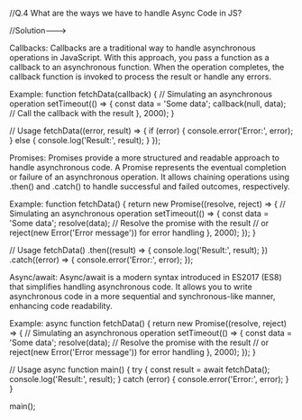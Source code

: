 //Q.4 What are the ways we have to handle Async Code in JS?

//Solution--->

Callbacks:
Callbacks are a traditional way to handle asynchronous operations in JavaScript. With this approach, you pass a function as a callback to an asynchronous function. When the operation completes, the callback function is invoked to process the result or handle any errors.

Example:
function fetchData(callback) {
  // Simulating an asynchronous operation
  setTimeout(() => {
    const data = 'Some data';
    callback(null, data); // Call the callback with the result
  }, 2000);
}

// Usage
fetchData((error, result) => {
  if (error) {
    console.error('Error:', error);
  } else {
    console.log('Result:', result);
  }
});

Promises:
Promises provide a more structured and readable approach to handle asynchronous code. A Promise represents the eventual completion or failure of an asynchronous operation. It allows chaining operations using .then() and .catch() to handle successful and failed outcomes, respectively.

Example:
function fetchData() {
  return new Promise((resolve, reject) => {
    // Simulating an asynchronous operation
    setTimeout(() => {
      const data = 'Some data';
      resolve(data); // Resolve the promise with the result
      // or reject(new Error('Error message')) for error handling
    }, 2000);
  });
}

// Usage
fetchData()
  .then((result) => {
    console.log('Result:', result);
  })
  .catch((error) => {
    console.error('Error:', error);
  });

Async/await:
Async/await is a modern syntax introduced in ES2017 (ES8) that simplifies handling asynchronous code. It allows you to write asynchronous code in a more sequential and synchronous-like manner, enhancing code readability.

Example:
async function fetchData() {
  return new Promise((resolve, reject) => {
    // Simulating an asynchronous operation
    setTimeout(() => {
      const data = 'Some data';
      resolve(data); // Resolve the promise with the result
      // or reject(new Error('Error message')) for error handling
    }, 2000);
  });
}

// Usage
async function main() {
  try {
    const result = await fetchData();
    console.log('Result:', result);
  } catch (error) {
    console.error('Error:', error);
  }
}

main();
